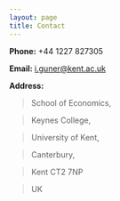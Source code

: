 ```yaml
---
layout: page
title: Contact
---
```


**Phone:**   +44 1227 827305

**Email:**   i.guner@kent.ac.uk 

**Address:** 

> School of Economics, 

> Keynes College, 

> University of Kent, 

> Canterbury, 

>Kent CT2 7NP

>UK
